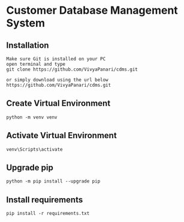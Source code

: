 # Customer Database Management System
       


## Installation 

```
Make sure Git is installed on your PC
open terminal and type
git clone https://github.com/VivyaPanari/cdms.git

or simply download using the url below
https://github.com/VivyaPanari/cdms.git
```

## Create Virtual Environment

```
python -m venv venv
```
## Activate Virtual Environment

```
venv\Scripts\activate
```
## Upgrade pip

```
python -m pip install --upgrade pip
```

## Install requirements

```
pip install -r requirements.txt
```


